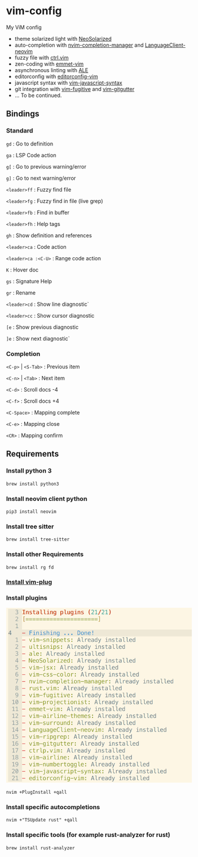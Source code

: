 # vim-config
My ViM config

* theme solarized light with [NeoSolarized](https://github.com/icymind/NeoSolarized)
* auto-completion with [nvim-completion-manager](https://github.com/roxma/nvim-completion-manager) and [LanguageClient-neovim](https://github.com/autozimu/LanguageClient-neovim)
* fuzzy file with [ctrl.vim](https://github.com/kien/ctrlp.vim)
* zen-coding with [emmet-vim](https://github.com/mattn/emmet-vim)
* asynchronous linting with [ALE](https://github.com/w0rp/ale)
* editorconfig with [editorconfig-vim](https://github.com/editorconfig/editorconfig-vim)
* javascript syntax with [vim-javascript-syntax](https://github.com/jelera/vim-javascript-syntax)
* git integration with [vim-fugitive](https://github.com/tpope/vim-fugitive) and [vim-gitgutter](https://github.com/airblade/vim-gitgutter)
* ... To be continued.

## Bindings

### Standard

`gd`
: Go to definition

`ga`
: LSP Code action

`g[`
: Go to previous warning/error

`g]`
: Go to next warning/error

`<leader>ff`
: Fuzzy find file

`<leader>fg`
: Fuzzy find in file (live grep)

`<leader>fb`
: Find in buffer

`<leader>fh`
: Help tags

`gh`
: Show definition and references 

`<leader>ca`
: Code action

`<leader>ca :<C-U>`
: Range code action

`K`
: Hover doc

`gs`
: Signature Help

`gr`
: Rename

`<leader>cd`
: Show line diagnostic`

`<leader>cc`
: Show cursor diagnostic

`[e`
: Show previous diagnostic

`]e`
: Show next diagnostic`

### Completion

`<C-p>` | `<S-Tab>`
: Previous item

`<C-n>` | `<Tab>`
: Next item

`<C-d>`
: Scroll docs -4

`<C-f>`
: Scroll docs +4 

`<C-Space>`
: Mapping complete

`<C-e>`
: Mapping close

`<CR>`
: Mapping confirm


## Requirements

### Install python 3

```shell
brew install python3
```

### Install neovim client python

```
pip3 install neovim
```

### Install tree sitter

```
brew install tree-sitter
```

### Install other Requirements

```
brew install rg fd
```


### [Install vim-plug](https://github.com/junegunn/vim-plug#neovim)

### Install plugins

![PlugInstall](images/pluginstall.png)

```
nvim +PlugInstall +qall
```

### Install specific autocompletions

```
nvim +"TSUpdate rust" +qall
```

### Install specific tools (for example rust-analyzer for rust)

```
brew install rust-analyzer
```
